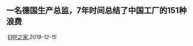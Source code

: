##   一名德国生产总监，7年时间总结了中国工厂的151种浪费                

​                                                                                                                                              [                         ERP之家                      ](javascript:void(0);)                                                               *2019-12-15*                   